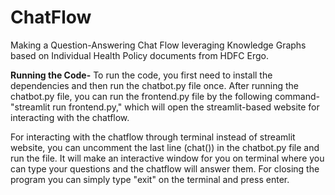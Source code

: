# ChatFlow
Making a Question-Answering Chat Flow leveraging Knowledge Graphs based on Individual Health Policy documents from HDFC Ergo.

**Running the Code-**
To run the code, you first need to install the dependencies and then run the chatbot.py file once. After running the chatbot.py file, you can run the frontend.py file by the following command- "streamlit run frontend.py," which will open the streamlit-based website for interacting with the chatflow.


For interacting with the chatflow through terminal instead of streamlit website, you can uncomment the last line (chat()) in the chatbot.py file and run the file. It will make an interactive window for you on terminal where you can type your questions and the chatflow will answer them. For closing the program you can simply type "exit" on the terminal and press enter.
